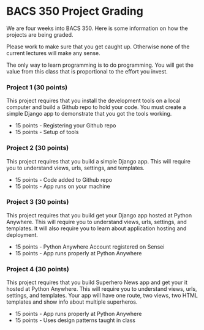 # BACS 350 Project Grading

We are four weeks into BACS 350.  Here is some information on how the 
projects are being graded.

Please work to make sure that you get caught up.  Otherwise none of the
current lectures will make any sense.

The only way to learn programming is to do programming.  You will get
the value from this class that is proportional to the effort you invest.


### Project 1 (30 points)

This project requires that you install the development tools on a local
computer and build a Github repo to hold your code.  You must create a
simple Django app to demonstrate that you got the tools working.

* 15 points - Registering your Github repo
* 15 points - Setup of tools


### Project 2 (30 points)

This project requires that you build a simple Django app.  This will
require you to understand views, urls, settings, and templates.

* 15 points - Code added to Github repo
* 15 points - App runs on  your machine


### Project 3 (30 points)

This project requires that you build get your Django app hosted at
Python Anywhere.  This will require you to understand views, urls, 
settings, and templates. It will also require you to learn about
application hosting and deployment.

* 15 points - Python Anywhere Account registered on Sensei 
* 15 points - App runs properly at Python Anywhere


### Project 4 (30 points)

This project requires that you build Superhero News app and get your it hosted at
Python Anywhere.  This will require you to understand views, urls, 
settings, and templates. Your app will have one route, two views, two HTML 
templates and show
info about multiple superheros.

* 15 points - App runs properly at Python Anywhere
* 15 points - Uses design patterns taught in class


